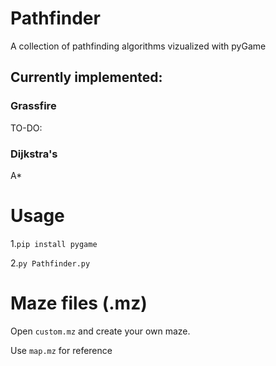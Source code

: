 # Pathfinder

A collection of pathfinding algorithms vizualized with pyGame

## Currently implemented:

### Grassfire

TO-DO:

### Dijkstra's

A\*

# Usage

1.`pip install pygame`

2.`py Pathfinder.py`

# Maze files (.mz)

Open `custom.mz` and create your own maze.

Use `map.mz` for reference
